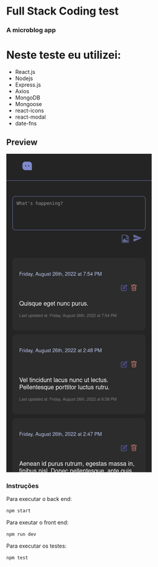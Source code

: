 # Full Stack Coding test

### A microblog app

# Neste teste eu utilizei:

 - React.js
 - Nodejs
 - Express.js
 - Axios
 - MongoDB
 - Mongoose
 - react-icons
 - react-modal
 - date-fns

 ## Preview

![preview](preview/test_preview.png)

 ### Instruções

Para executar o back end:

 ```bash
 npm start
 ```

 Para exeutar o front end:

 ```bash
 npm run dev
 ```

Para executar os testes:

```bash
npm test
```